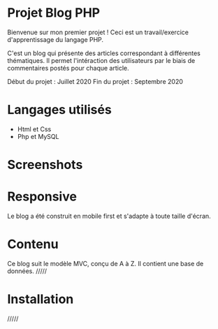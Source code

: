# Projet Blog PHP

Bienvenue sur mon premier projet ! 
Ceci est un travail/exercice d'apprentissage du langage PHP.

C'est un blog qui présente des articles correspondant à différentes thématiques. 
Il permet l'intéraction des utilisateurs par le biais de commentaires postés pour chaque article.

Début du projet : Juillet 2020
Fin du projet : Septembre 2020

# Langages utilisés

- Html et Css
- Php et MySQL

# Screenshots



# Responsive

Le blog a été construit en mobile first et s'adapte à toute taille d'écran.

# Contenu

Ce blog suit le modèle MVC, conçu de A à Z.
Il contient une base de données. 
/////

# Installation

/////


